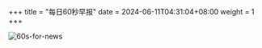 +++
title = "每日60秒早报"
date = 2024-06-11T04:31:04+08:00
weight = 1
+++

![60s-for-news](/img/zaobao/zaobao.png "由 ALAPI 提供支持")
